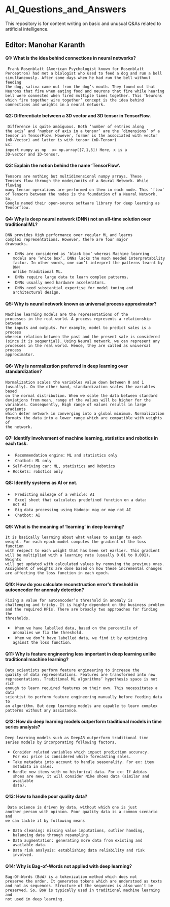 # AI_Questions_and_Answers
This repository is for content writing on basic and unusual Q&As related to artificial intelligence.<br/>
## Editor: Manohar Karanth


#### Q1: What is the idea behind connections in neural networks?
<code> Frank Rosenblatt (American Psychologist known for Rosenblatt Perceptron) had met a biologist who used to feed a dog and run a bell simultaneously. After some days when he had run the bell without feeding the dog, saliva came out from the dog’s mouth. They found out that Neurons that fire when eating food and neurons that fire while hearing bell were connected when fired multiple times together. This ‘Neurons which fire together wire together’ concept is the idea behind connections and weights in a neural network.</code>
#### Q2: Differentiate between a 3D vector and 3D tensor in TensorFlow.
<code> Difference is quite ambiguous. Both ‘number of entries along the axis’ and ‘number of axis in a tensor’ are the ‘dimensions’ of a tensor in TensorFlow. However, former is the associated with vector (nD-Vector) and latter is with tensor (nD-Tensor) </code> 
</br><code>Ex:  import numpy as np </code>
<code>     x= np.array([7,1,5]) 
           Here, x is a 3D-vector and 1D-tensor. </code>
#### Q3: Explain the notion behind the name ‘TensorFlow’.
<code>Tensors are nothing but multidimensional numpy arrays. These Tensors flow through the nodes/units of a Neural Network. While flowing many tensor operations are performed on them in each node. This ‘flow’ of Tensors between the nodes is the foundation of a Neural Network. So, Google named their open-source software library for deep learning as Tensorflow.</code>
#### Q4: Why is deep neural network (DNN) not an all-time solution over traditional ML?
<code>DNN provides High performance over regular ML and learns complex representations. However, there are four major drawbacks.</code>
- <code> DNNs are considered as ‘black box’ whereas Machine learning models are ‘white box’. DNNs lacks the much needed interpretability factor. In other words, one can’t interpret the patterns learnt by DNN unlike Traditional ML.</code>
- <code> DNNs require large data to learn complex patterns. </code>
- <code> DNNs usually need hardware accelerators. </code>
- <code> DNNs need substantial expertise for model tuning and architectural design.</code>
#### Q5: Why is neural network known as universal process approximator?
<code>Machine learning models are the representations of the processes in the real world. A process represents a relationship between the inputs and outputs. For example, model to predict sales is a process wherein relation between the past and the present sale is considered (since it is sequential). Using Neural network, we can represent any processes in the real world. Hence, they are called as universal process approximator.
</code>
#### Q6: Why is normalization preferred in deep learning over standardization?
<code>Normalization scales the variables value down between 0 and 1 (usually). On the other hand, standardization scales the variables based on the normal distribution. When we scale the data between standard deviations from mean, range of the values will be higher for the variables. Consequently, High range of values results in large gradients which deter network in converging into a global minimum. Normalization formats the data into a lower range which are compatible with weights of the network. </code>
#### Q7: Identify involvement of machine learning, statistics and robotics in each task.
- <code> Recommendation engine: ML and statistics only  </code>
- <code> Chatbot: ML only  </code>
- <code>Self-driving car: ML, statistics and Robotics  </code>
- <code>Rockets: robotics only  </code> 
#### Q8: Identify systems as AI or not.
- <code> Predicting mileage of a vehicle: AI </code>
- <code> Excel sheet that calculates predefined function on a data: not AI </code>
- <code> Big data processing using Hadoop: may or may not AI </code>
- <code> Chatbot: AI </code>
#### Q9: What is the meaning of ‘learning’ in deep learning?
<code>It is basically learning about what values to assign to each weight. For each epoch model computes the gradient of the loss function with respect to each weight that has been set earlier. This gradient will be multiplied with a learning rate (usually 0.01 to 0.001).  Weights will get updated  with calculated values by removing the previous ones. Assignment of weights are done based on how these incremental changes are affecting the loss function in each epoch.</code>
#### Q10: How do you calculate reconstruction error's threshold in autoencoder for anomaly detection?
<code>Fixing a value for autoencoder’s threshold in anomaly is challenging and tricky. It is highly dependent on the business problem and the required KPIs. There are broadly two approaches for finding the thresholds. </code>
- <code> When we have labelled data, based on the percentile of anomalies we fix the threshold. </code>
- <code> When we don’t have labelled data, we find it by optimizing against the loss function. </code>
#### Q11: Why is feature engineering less important in deep learning unlike traditional machine learning?
<code>Data scientists perform feature engineering to increase the quality of data representations. Features are transformed into new representations. Traditional ML algorithms’ hypothesis space is not rich enough to learn required features on their own. This necessitates a data scientist to perform feature engineering manually before feeding data to an algorithm. But deep learning models are capable to learn complex patterns without any assistance.</code>
#### Q12: How do deep learning models outperform traditional models in time series analysis?
<code>Deep learning models such as DeepAR outperform traditional time series models by incorporating following factors.</code>
- <code>Consider related variables which impact prediction accuracy. For ex: price is considered while forecasting sales. </code>
- <code>Take metadata into account to handle seasonality. For ex: item metadata in sales.</code>
- <code>Handle new items with no historical data. For ex: If Adidas shoes are new, it will consider Nike shoes data (similar and available data). </code>
#### Q13: How to handle poor quality data?
<code> Data science is driven by data, without which one is just another person with opinion. Poor quality data is a common scenario and we can tackle it by following means</code>
- <code>Data cleaning: missing value imputations, outlier handing, balancing data through resampling. </code>
- <code>Data augmentation: generating more data from existing and available data. </code>
- <code>Data risk analysis: establishing data reliability and risk involved. </code> 
#### Q14: Why is Bag-of-Words not applied with deep learning?
<code>Bag-Of-Words (BoW) is a tokenization method which does not preserve the order. It generates tokens which are understood as texts and not as sequences. Structure of the sequences is also won’t be preserved. So, BoW is typically used in traditional machine learning and not used in deep learning.</code>
